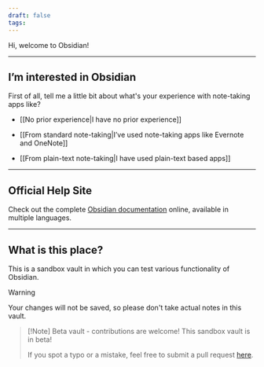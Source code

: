 ```yaml
---
draft: false
tags: 
---
```

Hi, welcome to Obsidian!

---

## I’m interested in Obsidian

First of all, tell me a little bit about what's your experience with note-taking apps like?

- [[No prior experience|I have no prior experience]]

- [[From standard note-taking|I’ve used note-taking apps like Evernote and OneNote]]

- [[From plain-text note-taking|I have used plain-text based apps]]

---

## Official Help Site
Check out the complete [Obsidian documentation](https://help.obsidian.md/) online, available in multiple languages.

---

## What is this place?

This is a sandbox vault in which you can test various functionality of Obsidian. 

> [!Warning]
> Your changes will not be saved, so please don't take actual notes in this vault.

> [!Note] Beta vault - contributions are welcome!
> This sandbox vault is in beta!
> 
> If you spot a typo or a mistake, feel free to submit a pull request [here](https://github.com/obsidianmd/obsidian-docs/tree/master/Sandbox).


